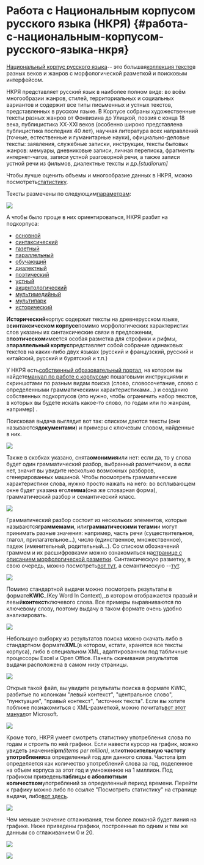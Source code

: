 # Работа с Национальным корпусом русского языка \(НКРЯ\) {#работа-с-национальным-корпусом-русского-языка-нкря}

[Национальный корпус русского языка](http://www.ruscorpora.ru/)-- это большая[коллекция тексто](http://ruscorpora.ru/corpora-structure.html)в разных веков и жанров с морфологической разметкой и поисковым интерфейсом.

НКРЯ представляет русский язык в наиболее полном виде: во всём многообразии жанров, стилей, территориальных и социальных вариантов и содержит все типы письменных и устных текстов, представленных в русском языке. В Корпусе собраны художественные тексты разных жанров от Фонвизина до Улицкой, поэзия с конца 18 века, публицистика XX-XXI веков \(особенно широко представлена публицистика последних 40 лет\), научная литература всех направлений \(точные, естественные и гуманитарные науки\), официально-деловые тексты: заявления, служебные записки, инструкции, тексты бытовых жанров: мемуары, дневниковые записи, личная переписка, фрагменты интернет-чатов, записи устной разговорной речи, а также записи устной речи из фильмов, диалектные тексты и др._\[studiorum\]_

Чтобы лучше оценить объемы и многообразие данных в НКРЯ, можно посмотреть[статистику](http://ruscorpora.ru/corpora-stat.html).

Тексты размечены по следующим[параметрам](http://ruscorpora.ru/corpora-parameter.html):

![](https://ancatmara.gitbooks.io/digital-literacy-for-sfl/content/assets/rnc1.png)

А чтобы было проще в них ориентироваться, НКРЯ разбит на подкорпуса:

* [основной](http://ruscorpora.ru/search-main.html)
* [синтаксический](http://www.ruscorpora.ru/search-syntax.html)
* [газетный](http://www.ruscorpora.ru/search-paper.html)
* [параллельный](http://www.ruscorpora.ru/search-para.html)
* [обучающий](http://www.ruscorpora.ru/search-school.html)
* [диалектный](http://www.ruscorpora.ru/search-dialect.html)
* [поэтический](http://www.ruscorpora.ru/search-poetic.html)
* [устный](http://www.ruscorpora.ru/search-spoken.html)
* [акцентологический](http://www.ruscorpora.ru/search-accent.html)
* [мультимедийный](http://www.ruscorpora.ru/search-murco.html)
* [мультипарк](http://www.ruscorpora.ru/search-multiparc.html)
* [исторический](http://www.ruscorpora.ru/search-old_rus.html)

**Исторический**корпус содержит тексты на древнерусском языке, в**синтаксическом корпусе**помимо морфологических характеристик слов указаны их синтаксические связи в предложении, в**поэтическом**имеется особая разметка для строфики и рифмы, а**параллельный корпус**представляет собой собрание одинаковых текстов на каких-либо двух языках \(русский и французский, русский и китайский, русский и бурятский и т.п.\)

У НКРЯ есть[собственный образовательный портал](http://studiorum-ruscorpora.ru/), на котором вы найдете[мануал по работе с корпусом](http://studiorum-ruscorpora.ru/help/)с пошаговыми инструкциями и скриншотами по разным видам поиска \(слово, словосочетание, слово с определенными грамматическими характеристиками...\) и созданию собственных подкорпусов \(это нужно, чтобы ограничить набор текстов, в которых вы будете искать какое-то слово, по годам или по жанрам, например\) .

Поисковая выдача выглядит вот так: списком даются тексты \(они называются**документами**\) и примеры с ключевым словом, найденные в них.

![](https://ancatmara.gitbooks.io/digital-literacy-for-sfl/content/assets/rnc22.png)

Также в скобках указано, снята**омонимия**или нет: если да, то у слова будет один грамматический разбор, выбранный разметчиком, а если нет, значит вы увидите несколько возможных разборов, сгенерированных машиной. Чтобы посмотреть грамматические характеристики слова, нужно просто нажать на него: во всплывающем окне будет указана его**лемма**\(она же словарная форма\), грамматический разбор и семантический класс.

![](https://ancatmara.gitbooks.io/digital-literacy-for-sfl/content/assets/rnc3.png)

Грамматический разбор состоит из нескольких элементов, которые называются**граммемами**, или**грамматическими тегами**и могут принимать разные значения: например, часть речи \(существительное, глагол, прилагательное...\), число \(единственное, множественное\), падеж \(именительный, родительный...\). Со списком обозначений граммем и их расшифровками можно ознакомиться на[странице с описанием морфологической разметки](http://ruscorpora.ru/corpora-morph.html). Синтаксическую разметку, в свою очередь, можно посмотреть[вот тут](http://ruscorpora.ru/instruction-syntax.html), а семантическую --[тут](http://ruscorpora.ru/corpora-sem.html).

![](https://ancatmara.gitbooks.io/digital-literacy-for-sfl/content/assets/rnc4.png)

Помимо стандартной выдачи можно посмотреть результаты в формате**KWIC**_\(Key Word In Context\),_в котором отображается правый и левый**контекст**ключевого слова. Все примеры выравниваются по ключевому слову, поэтому выдачу в таком формате очень удобно анализировать.

![](https://ancatmara.gitbooks.io/digital-literacy-for-sfl/content/assets/rnc5.png)

Небольшую выборку из результатов поиска можно скачать либо в стандартном формате**XML**\(в котором, кстати, хранятся все тексты корпуса\), либо в специальном XML, адаптированном под табличные процессоры Excel и Open Office. Панель скачивания результатов выдачи расположена в самом низу страницы.

![](https://ancatmara.gitbooks.io/digital-literacy-for-sfl/content/assets/rnc6.png)

Открыв такой файл, вы увидите результаты поиска в формате KWIC, разбитые по колонкам "левый контекст", "центральное слово", "пунктуация", "правый контекст", "источник текста". Если вы хотите поближе познакомиться с XML-разметкой, можно почитать[вот этот мануал](https://support.office.com/ru-ru/article/XML-%D0%B4%D0%BB%D1%8F-%D0%BD%D0%B0%D1%87%D0%B8%D0%BD%D0%B0%D1%8E%D1%89%D0%B8%D1%85-A87D234D-4C2E-4409-9CBC-45E4EB857D44)от Microsoft.

![](https://ancatmara.gitbooks.io/digital-literacy-for-sfl/content/assets/rnc7.png)

Кроме того, НКРЯ умеет смотреть статистику употребления слова по годам и строить по ней графики. Если навести курсор на график, можно увидеть значение**ipm**_\(items per million\)_, или**относительную частоту употребления**за определенный год для данного слова. Частота ipm определяется как количество употреблений слова за год, поделенное на объем корпуса за этот год и умноженное на 1 миллион. Под графиком приведены**таблицы с абсолютным количеством**употреблений за определенный период времени. Перейти к графику можно либо по ссылке "Посмотреть статистику" на странице выдачи, либо[вот здесь](http://ruscorpora.ru/ngram.html).

![](https://ancatmara.gitbooks.io/digital-literacy-for-sfl/content/assets/rnc8.png)

Чем меньше значение сглаживания, тем более ломаной будет линия на графике. Ниже приведены графики, построенные по одним и тем же данным со сглаживанием 0 и 20.

![](https://ancatmara.gitbooks.io/digital-literacy-for-sfl/content/assets/rnc9.png)

![](https://ancatmara.gitbooks.io/digital-literacy-for-sfl/content/assets/rnc10.png)

